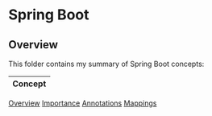 # Spring Boot

## Overview
This folder contains my summary of Spring Boot concepts:

| Concept |
| ------- |
[Overview](https://github.com/shumarb/learning/tree/main/frameworks/spring/overview)
[Importance](https://github.com/shumarb/learning/tree/main/frameworks/spring/importance)
[Annotations](https://github.com/shumarb/learning/tree/main/frameworks/spring/annonations)
[Mappings](https://github.com/shumarb/learning/tree/main/frameworks/spring/mappings)
